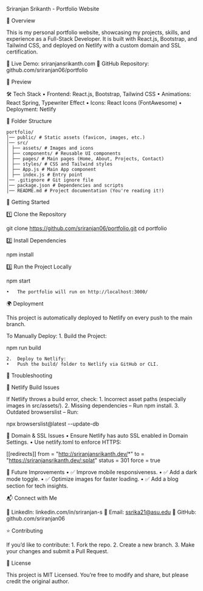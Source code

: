 Sriranjan Srikanth - Portfolio Website

🚀 Overview

This is my personal portfolio website, showcasing my projects, skills, and experience as a Full-Stack Developer. It is built with React.js, Bootstrap, and Tailwind CSS, and deployed on Netlify with a custom domain and SSL certification.

🔗 Live Demo: sriranjansrikanth.com
📌 GitHub Repository: github.com/sriranjan06/portfolio

📸 Preview

🛠 Tech Stack
• Frontend: React.js, Bootstrap, Tailwind CSS
• Animations: React Spring, Typewriter Effect
• Icons: React Icons (FontAwesome)
• Deployment: Netlify

📂 Folder Structure

```
portfolio/
│── public/ # Static assets (favicon, images, etc.)
│── src/
│ ├── assets/ # Images and icons
│ ├── components/ # Reusable UI components
│ ├── pages/ # Main pages (Home, About, Projects, Contact)
│ ├── styles/ # CSS and Tailwind styles
│ ├── App.js # Main App component
│ ├── index.js # Entry point
│── .gitignore # Git ignore file
│── package.json # Dependencies and scripts
│── README.md # Project documentation (You're reading it!)
```

🚀 Getting Started

1️⃣ Clone the Repository

git clone https://github.com/sriranjan06/portfolio.git
cd portfolio

2️⃣ Install Dependencies

npm install

3️⃣ Run the Project Locally

npm start

    •	The portfolio will run on http://localhost:3000/

🌍 Deployment

This project is automatically deployed to Netlify on every push to the main branch.

To Manually Deploy: 1. Build the Project:

npm run build

    2.	Deploy to Netlify:
    •	Push the build/ folder to Netlify via GitHub or CLI.

🔧 Troubleshooting

🔴 Netlify Build Issues

If Netlify throws a build error, check: 1. Incorrect asset paths (especially images in src/assets/). 2. Missing dependencies – Run npm install. 3. Outdated browserslist – Run:

npx browserslist@latest --update-db

🔴 Domain & SSL Issues
• Ensure Netlify has auto SSL enabled in Domain Settings.
• Use netlify.toml to enforce HTTPS:

[[redirects]]
from = "http://sriranjansrikanth.dev/*"
to = "https://sriranjansrikanth.dev/:splat"
status = 301
force = true

📌 Future Improvements
• ✅ Improve mobile responsiveness.
• ✅ Add a dark mode toggle.
• ✅ Optimize images for faster loading.
• ✅ Add a blog section for tech insights.

📬 Connect with Me

💼 LinkedIn: linkedin.com/in/sriranjan-s
📧 Email: ssrika21@asu.edu
🐙 GitHub: github.com/sriranjan06

⭐ Contributing

If you’d like to contribute: 1. Fork the repo. 2. Create a new branch. 3. Make your changes and submit a Pull Request.

📜 License

This project is MIT Licensed. You’re free to modify and share, but please credit the original author.
